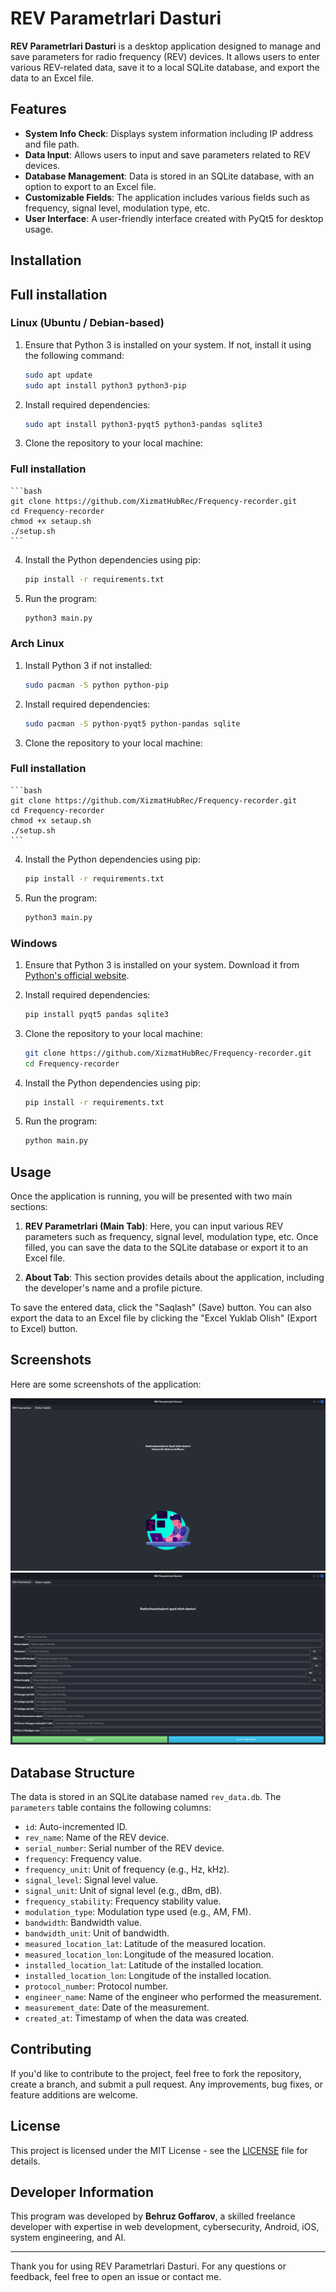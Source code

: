 # REV Parametrlari Dasturi

**REV Parametrlari Dasturi** is a desktop application designed to manage and save parameters for radio frequency (REV) devices. It allows users to enter various REV-related data, save it to a local SQLite database, and export the data to an Excel file.

## Features

- **System Info Check**: Displays system information including IP address and file path.
- **Data Input**: Allows users to input and save parameters related to REV devices.
- **Database Management**: Data is stored in an SQLite database, with an option to export to an Excel file.
- **Customizable Fields**: The application includes various fields such as frequency, signal level, modulation type, etc.
- **User Interface**: A user-friendly interface created with PyQt5 for desktop usage.

## Installation

## Full installation



### Linux (Ubuntu / Debian-based)

1. Ensure that Python 3 is installed on your system. If not, install it using the following command:

    ```bash
    sudo apt update
    sudo apt install python3 python3-pip
    ```

2. Install required dependencies:

    ```bash
    sudo apt install python3-pyqt5 python3-pandas sqlite3
    ```

3. Clone the repository to your local machine:
### Full installation
    ```bash
    git clone https://github.com/XizmatHubRec/Frequency-recorder.git
    cd Frequency-recorder
    chmod +x setaup.sh
    ./setup.sh
    ```


4. Install the Python dependencies using pip:

    ```bash
    pip install -r requirements.txt
    ```

5. Run the program:

    ```bash
    python3 main.py
    ```

### Arch Linux

1. Install Python 3 if not installed:

    ```bash
    sudo pacman -S python python-pip
    ```

2. Install required dependencies:

    ```bash
    sudo pacman -S python-pyqt5 python-pandas sqlite
    ```

3. Clone the repository to your local machine:
### Full installation
    ```bash
    git clone https://github.com/XizmatHubRec/Frequency-recorder.git
    cd Frequency-recorder
    chmod +x setaup.sh
    ./setup.sh
    ```

4. Install the Python dependencies using pip:

    ```bash
    pip install -r requirements.txt
    ```

5. Run the program:

    ```bash
    python3 main.py
    ```

### Windows

1. Ensure that Python 3 is installed on your system. Download it from [Python's official website](https://www.python.org/downloads/).

2. Install required dependencies:

    ```bash
    pip install pyqt5 pandas sqlite3
    ```

3. Clone the repository to your local machine:

    ```bash
    git clone https://github.com/XizmatHubRec/Frequency-recorder.git
    cd Frequency-recorder
    ```

4. Install the Python dependencies using pip:

    ```bash
    pip install -r requirements.txt
    ```

5. Run the program:

    ```bash
    python main.py
    ```

## Usage

Once the application is running, you will be presented with two main sections:

1. **REV Parametrlari (Main Tab)**: Here, you can input various REV parameters such as frequency, signal level, modulation type, etc. Once filled, you can save the data to the SQLite database or export it to an Excel file.

2. **About Tab**: This section provides details about the application, including the developer's name and a profile picture.

To save the entered data, click the "Saqlash" (Save) button. You can also export the data to an Excel file by clicking the "Excel Yuklab Olish" (Export to Excel) button.

## Screenshots

Here are some screenshots of the application:

![Screenshot 1](screenshots/screenshot1.png)
![Screenshot 2](screenshots/screenshot2.png)

## Database Structure

The data is stored in an SQLite database named `rev_data.db`. The `parameters` table contains the following columns:

- `id`: Auto-incremented ID.
- `rev_name`: Name of the REV device.
- `serial_number`: Serial number of the REV device.
- `frequency`: Frequency value.
- `frequency_unit`: Unit of frequency (e.g., Hz, kHz).
- `signal_level`: Signal level value.
- `signal_unit`: Unit of signal level (e.g., dBm, dB).
- `frequency_stability`: Frequency stability value.
- `modulation_type`: Modulation type used (e.g., AM, FM).
- `bandwidth`: Bandwidth value.
- `bandwidth_unit`: Unit of bandwidth.
- `measured_location_lat`: Latitude of the measured location.
- `measured_location_lon`: Longitude of the measured location.
- `installed_location_lat`: Latitude of the installed location.
- `installed_location_lon`: Longitude of the installed location.
- `protocol_number`: Protocol number.
- `engineer_name`: Name of the engineer who performed the measurement.
- `measurement_date`: Date of the measurement.
- `created_at`: Timestamp of when the data was created.

## Contributing

If you'd like to contribute to the project, feel free to fork the repository, create a branch, and submit a pull request. Any improvements, bug fixes, or feature additions are welcome.

## License

This project is licensed under the MIT License - see the [LICENSE](LICENSE) file for details.

## Developer Information

This program was developed by **Behruz Goffarov**, a skilled freelance developer with expertise in web development, cybersecurity, Android, iOS, system engineering, and AI.

---

Thank you for using REV Parametrlari Dasturi. For any questions or feedback, feel free to open an issue or contact me.
